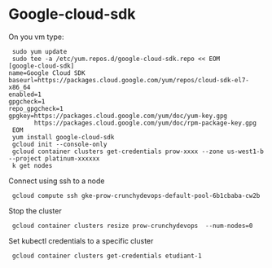 # Google-cloud-sdk
On you vm type: 
```shell script
 sudo yum update
 sudo tee -a /etc/yum.repos.d/google-cloud-sdk.repo << EOM
[google-cloud-sdk]
name=Google Cloud SDK
baseurl=https://packages.cloud.google.com/yum/repos/cloud-sdk-el7-x86_64
enabled=1
gpgcheck=1
repo_gpgcheck=1
gpgkey=https://packages.cloud.google.com/yum/doc/yum-key.gpg
       https://packages.cloud.google.com/yum/doc/rpm-package-key.gpg
 EOM
 yum install google-cloud-sdk
 gcloud init --console-only
 gcloud container clusters get-credentials prow-xxxx --zone us-west1-b --project platinum-xxxxxx
 k get nodes
```

Connect using ssh to a node
```shell script
 gcloud compute ssh gke-prow-crunchydevops-default-pool-6b1cbaba-cw2b
```

Stop the cluster 
```shell script
 gcloud container clusters resize prow-crunchydevops  --num-nodes=0
```

Set kubectl credentials to a specific cluster
```shell script
 gcloud container clusters get-credentials etudiant-1
```

